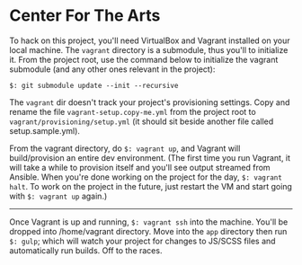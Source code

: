 # Center For The Arts

To hack on this project, you'll need VirtualBox and Vagrant installed on your local machine. The `vagrant` directory
is a submodule, thus you'll to initialize it. From the project root, use the command below to initialize the vagrant
submodule (and any other ones relevant in the project):

```
$: git submodule update --init --recursive
```

The `vagrant` dir doesn't track your project's provisioning settings. Copy and rename the file `vagrant-setup.copy-me.yml`
from the project root to `vagrant/provisioning/setup.yml` (it should sit beside another file called setup.sample.yml).

From the vagrant directory, do `$: vagrant up`, and Vagrant will build/provision an entire dev environment. (The first time 
you run Vagrant, it will take a while to provision itself and you'll see output streamed from Ansible. When you're done working on the project for the day, `$: vagrant halt`. To work on the project in the future, just restart the VM and start going with 
`$: vagrant up` again.)

---

Once Vagrant is up and running, `$: vagrant ssh` into the machine. You'll be dropped into /home/vagrant directory. Move into the `app` directory then run `$: gulp`; which will watch your project for changes to JS/SCSS files and automatically run builds. Off to the races.